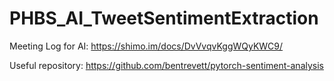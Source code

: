 # PHBS_AI_TweetSentimentExtraction







Meeting Log for AI: https://shimo.im/docs/DvVvqvKggWQyKWC9/ 

Useful repository: https://github.com/bentrevett/pytorch-sentiment-analysis

